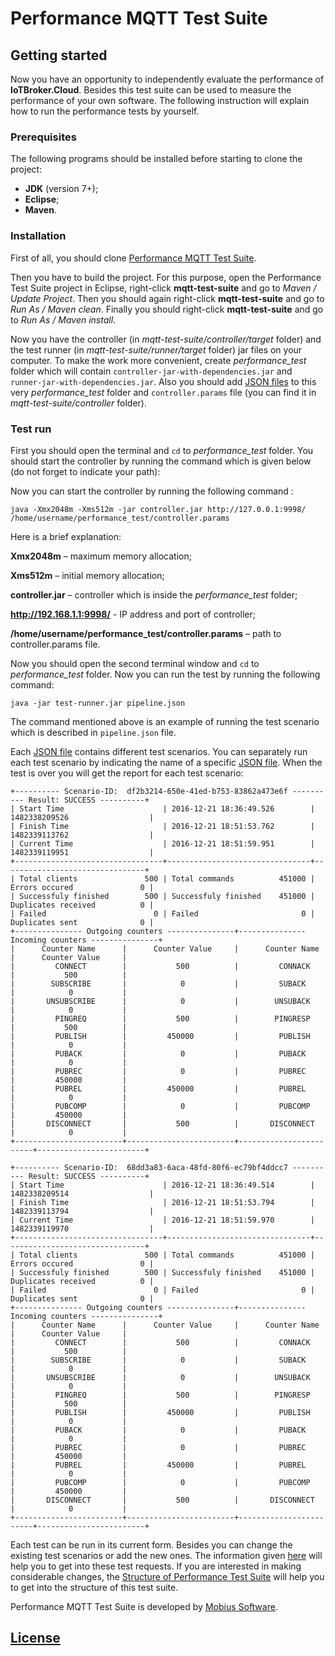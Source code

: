 # Performance MQTT Test Suite

## Getting started

Now you have an opportunity to independently evaluate the performance of **IoTBroker.Cloud**. Besides this test suite can be used to measure the performance of your own software. The following instruction will explain how to run the performance tests by yourself.

### Prerequisites

The following programs should be installed before starting to clone the project:

* **JDK** (version 7+);
* **Eclipse**;
* **Maven**.

### Installation

First of all, you should clone [Performance MQTT Test Suite](https://github.com/mobius-software-ltd/mqtt-test-suite).

Then you have to build the project. For this purpose, open the Performance Test Suite project in Eclipse, right-click **mqtt-test-suite** and go to _Maven / Update Project_. Then you should again right-click **mqtt-test-suite** and go to _Run As / Maven clean_. Finally you should right-click **mqtt-test-suite** and go to _Run As / Maven install_.

Now you have the controller (in _mqtt-test-suite/controller/target_ folder) and the test runner (in _mqtt-test-suite/runner/target_ folder) jar files on your computer.
To make the work more convenient, create _performance_test_ folder which will contain `controller-jar-with-dependencies.jar` and `runner-jar-with-dependencies.jar`.
Also you should add [JSON files](https://github.com/mobius-software-ltd/mqtt-test-suite/tree/master/docs/docs-suite/src/main/asciidoc/samples) to this very _performance_test_ folder and `controller.params` file (you can find it in _mqtt-test-suite/controller_ folder).


### Test run

First you should open the terminal and `cd` to _performance_test_ folder. You should start the controller by running the command which is given below (do not forget to indicate your path):
 

Now you can start the controller by running the following command :

```
java -Xmx2048m -Xms512m -jar controller.jar http://127.0.0.1:9998/ /home/username/performance_test/controller.params

```
Here is a brief explanation:

**Xmx2048m** – maximum memory allocation;

**Xms512m** – initial memory allocation;

**controller.jar** – controller which is inside the _performance_test_ folder;

**http://192.168.1.1:9998/** - IP address and port of controller;

**/home/username/performance_test/controller.params** – path to controller.params file.

Now you should open the second terminal window and `cd` to _performance_test_ folder. Now you can run the test by running the following command:
```
java -jar test-runner.jar pipeline.json
```
The command mentioned above is an example of running the test scenario which is described in `pipeline.json` file.

Each [JSON file](https://github.com/mobius-software-ltd/mqtt-test-suite/tree/master/docs/docs-suite/src/main/asciidoc/samples) contains different test scenarios. You can separately run each test scenario by indicating the name of a specific [JSON file](https://github.com/mobius-software-ltd/mqtt-test-suite/tree/master/docs/docs-suite/src/main/asciidoc/samples). When the test is over you will get the report for each test scenario:
```
+---------- Scenario-ID:  df2b3214-650e-41ed-b753-83862a473e6f ---------- Result: SUCCESS ----------+
| Start Time                      | 2016-12-21 18:36:49.526        | 1482338209526                  |
| Finish Time                     | 2016-12-21 18:51:53.762        | 1482339113762                  |
| Current Time                    | 2016-12-21 18:51:59.951        | 1482339119951                  |
+---------------------------------+--------------------------------+--------------------------------+
| Total clients               500 | Total commands          451000 | Errors occured               0 |
| Successfuly finished        500 | Successfuly finished    451000 | Duplicates received          0 |
| Failed                        0 | Failed                       0 | Duplicates sent              0 |
+--------------- Outgoing counters ---------------+--------------- Incoming counters ---------------+
|      Counter Name      |      Counter Value     |      Counter Name      |      Counter Value     |
|         CONNECT        |           500          |         CONNACK        |           500          |
|        SUBSCRIBE       |            0           |         SUBACK         |            0           |
|       UNSUBSCRIBE      |            0           |        UNSUBACK        |            0           |
|         PINGREQ        |           500          |        PINGRESP        |           500          |
|         PUBLISH        |         450000         |         PUBLISH        |            0           |
|         PUBACK         |            0           |         PUBACK         |            0           |
|         PUBREC         |            0           |         PUBREC         |         450000         |
|         PUBREL         |         450000         |         PUBREL         |            0           |
|         PUBCOMP        |            0           |         PUBCOMP        |         450000         |
|       DISCONNECT       |           500          |       DISCONNECT       |            0           |
+------------------------+------------------------+------------------------+------------------------+

+---------- Scenario-ID:  68dd3a83-6aca-48fd-80f6-ec79bf4ddcc7 ---------- Result: SUCCESS ----------+
| Start Time                      | 2016-12-21 18:36:49.514        | 1482338209514                  |
| Finish Time                     | 2016-12-21 18:51:53.794        | 1482339113794                  |
| Current Time                    | 2016-12-21 18:51:59.970        | 1482339119970                  |
+---------------------------------+--------------------------------+--------------------------------+
| Total clients               500 | Total commands          451000 | Errors occured               0 |
| Successfuly finished        500 | Successfuly finished    451000 | Duplicates received          0 |
| Failed                        0 | Failed                       0 | Duplicates sent              0 |
+--------------- Outgoing counters ---------------+--------------- Incoming counters ---------------+
|      Counter Name      |      Counter Value     |      Counter Name      |      Counter Value     |
|         CONNECT        |           500          |         CONNACK        |           500          |
|        SUBSCRIBE       |            0           |         SUBACK         |            0           |
|       UNSUBSCRIBE      |            0           |        UNSUBACK        |            0           |
|         PINGREQ        |           500          |        PINGRESP        |           500          |
|         PUBLISH        |         450000         |         PUBLISH        |            0           |
|         PUBACK         |            0           |         PUBACK         |            0           |
|         PUBREC         |            0           |         PUBREC         |         450000         |
|         PUBREL         |         450000         |         PUBREL         |            0           |
|         PUBCOMP        |            0           |         PUBCOMP        |         450000         |
|       DISCONNECT       |           500          |       DISCONNECT       |            0           |
+------------------------+------------------------+------------------------+------------------------+
```
Each test can be run in its current form.
Besides you can change the existing test scenarios or add the new ones.
The information given [here](https://github.com/mobius-software-ltd/mqtt-test-suite/blob/master/docs/docs-suite/src/main/asciidoc/Pipeline%20Test%20Scenario%20Parameters%20.adoc) will help you to get into these test requests. If you are interested in making considerable changes, the [Structure of Performance Test Suite](https://github.com/mobius-software-ltd/mqtt-test-suite/blob/master/docs/docs-suite/src/main/asciidoc/The%20Structure%20of%20Performance%20Test%20Suite.adoc) will help you to get into the structure of this test suite.

Performance MQTT Test Suite is developed by [Mobius Software](http://mobius-software.com).

## [License](LICENSE.md)

